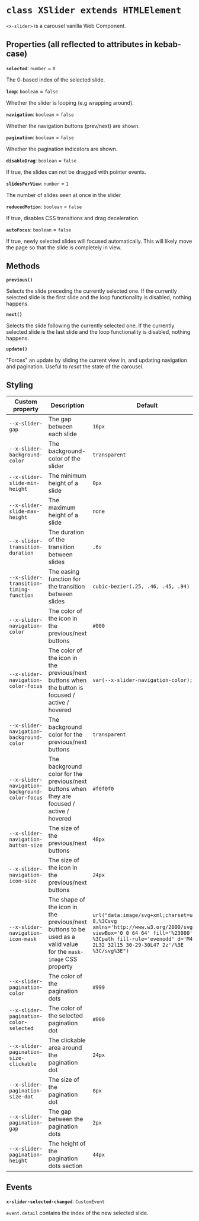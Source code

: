 # `class XSlider extends HTMLElement`

`<x-slider>` is a carousel vanilla Web Component.


## Properties (all reflected to attributes in kebab-case)

**`selected`**: `number` = `0`

The 0-based index of the selected slide.


**`loop`**: `boolean` = `false`

Whether the slider is looping (e.g wrapping around).


**`navigation`**: `boolean` = `false`

Whether the navigation buttons (prev/next) are shown.


**`pagination`**: `boolean` = `false`

Whether the pagination indicators are shown.


**`disableDrag`**: `boolean` = `false`

If true, the slides can not be dragged with pointer events.


**`slidesPerView`**: `number` = `1`

The number of slides seen at once in the slider


**`reducedMotion`**: `boolean` = `false`

If true, disables CSS transitions and drag deceleration.


**`autoFocus`**: `boolean` = `false`

If true, newly selected slides will focused automatically. This will likely move the page so that the slide is completely in view.


## Methods

**`previous()`**

Selects the slide preceding the currently selected one.
If the currently selected slide is the first slide and the loop
functionality is disabled, nothing happens.

**`next()`**

Selects the slide following the currently selected one.
If the currently selected slide is the last slide and the loop
functionality is disabled, nothing happens.


**`update()`**

"Forces" an update by sliding the current view in, and updating
navigation and pagination. Useful to *reset* the state of the carousel.


## Styling

| Custom property | Description | Default |
| --- | --- | --- |
| `--x-slider-gap` | The gap between each slide | `16px` |
| `--x-slider-background-color` | The background-color of the slider | `transparent` |
| `--x-slider-slide-min-height` | The minimum height of a slide | `0px` |
| `--x-slider-slide-max-height` | The maximum height of a slide | `none` |
| `--x-slider-transition-duration` | The duration of the transition between slides | `.6s` |
| `--x-slider-transition-timing-function` | The easing function for the transition between slides | `cubic-bezier(.25, .46, .45, .94)` |
| `--x-slider-navigation-color` | The color of the icon in the previous/next buttons | `#000` |
| `--x-slider-navigation-color-focus` | The color of the icon in the previous/next buttons when the button is focused / active / hovered | `var(--x-slider-navigation-color);` |
| `--x-slider-navigation-background-color` | The background color for the previous/next buttons | `transparent` |
| `--x-slider-navigation-background-color-focus` | The background color for the previous/next buttons when they are focused / active / hovered | `#f0f0f0` |
| `--x-slider-navigation-button-size` | The size of the previous/next buttons | `48px` |
| `--x-slider-navigation-icon-size` | The size of the icon in the previous/next buttons | `24px` |
| `--x-slider-navigation-icon-mask` | The shape of the icon in the previous/next buttons to be used as a valid value for the `mask-image` CSS property | `url("data:image/svg+xml;charset=utf-8,%3Csvg xmlns='http://www.w3.org/2000/svg' viewBox='0 0 64 64' fill='%23000'%3E %3Cpath fill-rule='evenodd' d='M47 2L32 32l15 30-29-30L47 2z'/%3E %3C/svg%3E")` |
| `--x-slider-pagination-color` | The color of the pagination dots | `#999` |
| `--x-slider-pagination-color-selected` | The color of the selected pagination dot | `#000` |
| `--x-slider-pagination-size-clickable` | The clickable area around the pagination dot | `24px` |
| `--x-slider-pagination-size-dot` | The size of the pagination dot | `8px` |
| `--x-slider-pagination-gap` | The gap between the pagination dots | `2px` |
| `--x-slider-pagination-height` | The height of the pagination dots section | `44px` |

## Events

**`x-slider-selected-changed`**: `CustomEvent`

`event.detail` contains the index of the new selected slide.
